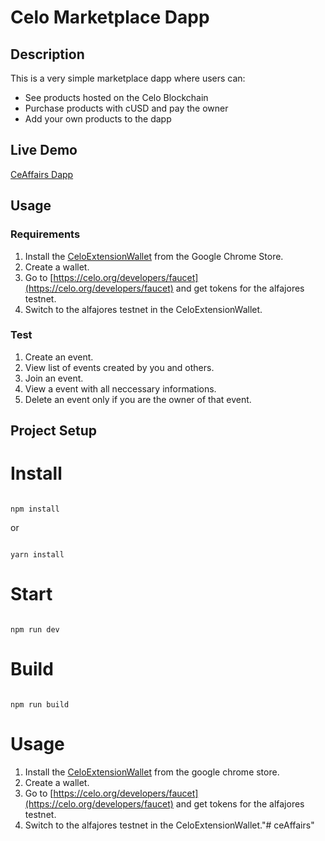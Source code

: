 # Celo Marketplace Dapp

## Description
This is a very simple marketplace dapp where users can:
* See products hosted on the Celo Blockchain
* Purchase products with cUSD and pay the owner
* Add your own products to the dapp

## Live Demo
[CeAffairs Dapp](https://chigozie0706.github.io/ceAffairs/)

## Usage

### Requirements
1. Install the [CeloExtensionWallet](https://chrome.google.com/webstore/detail/celoextensionwallet/kkilomkmpmkbdnfelcpgckmpcaemjcdh?hl=en) from the Google Chrome Store.
2. Create a wallet.
3. Go to [https://celo.org/developers/faucet](https://celo.org/developers/faucet) and get tokens for the alfajores testnet.
4. Switch to the alfajores testnet in the CeloExtensionWallet.

### Test
1. Create an event.
2. View list of events created by you and others.
3. Join an event.
4. View a event with all neccessary informations.
4. Delete an event only if you are the owner of that event.


## Project Setup


# Install

```

npm install

```

or 

```

yarn install

```

# Start

```

npm run dev

```

# Build

```

npm run build

```
# Usage
1. Install the [CeloExtensionWallet](https://chrome.google.com/webstore/detail/celoextensionwallet/kkilomkmpmkbdnfelcpgckmpcaemjcdh?hl=en) from the google chrome store.
2. Create a wallet.
3. Go to [https://celo.org/developers/faucet](https://celo.org/developers/faucet) and get tokens for the alfajores testnet.
4. Switch to the alfajores testnet in the CeloExtensionWallet."# ceAffairs" 
